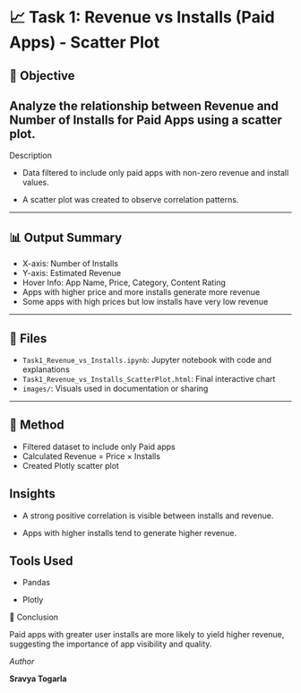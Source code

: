 # 📈 Task 1: Revenue vs Installs (Paid Apps) - Scatter Plot

## 📝 Objective
Analyze the relationship between **Revenue** and **Number of Installs** for **Paid Apps** using a scatter plot.
---
Description

- Data filtered to include only paid apps with non-zero revenue and install values.

- A scatter plot was created to observe correlation patterns.

---

## 📊 Output Summary

- X-axis: Number of Installs  
- Y-axis: Estimated Revenue  
- Hover Info: App Name, Price, Category, Content Rating  
- Apps with higher price and more installs generate more revenue  
- Some apps with high prices but low installs have very low revenue

---

## 📂 Files

- `Task1_Revenue_vs_Installs.ipynb`: Jupyter notebook with code and explanations  
- `Task1_Revenue_vs_Installs_ScatterPlot.html`: Final interactive chart  
- `images/`: Visuals used in documentation or sharing

---

## 📌 Method

- Filtered dataset to include only Paid apps  
- Calculated Revenue = Price × Installs  
- Created Plotly scatter plot

## Insights

- A strong positive correlation is visible between installs and revenue.

- Apps with higher installs tend to generate higher revenue.

## Tools Used

- Pandas

- Plotly

🔸 Conclusion

Paid apps with greater user installs are more likely to yield higher revenue, suggesting the importance of app visibility and quality.

 *Author*

**Sravya Togarla**
